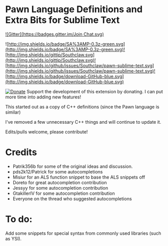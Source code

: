 # Pawn Language Definitions and Extra Bits for Sublime Text
[![Gitter](https://badges.gitter.im/Join Chat.svg)](https://gitter.im/Southclaw/pawn-sublime-language?utm_source=badge&utm_medium=badge&utm_campaign=pr-badge&utm_content=badge)

![http://img.shields.io/badge/SA%3AMP-0.3z-green.svg](http://img.shields.io/badge/SA%3AMP-0.3z-green.svg)![http://img.shields.io/gittip/Southclaw.svg](http://img.shields.io/gittip/Southclaw.svg)![http://img.shields.io/github/issues/Southclaw/pawn-sublime-text.svg](http://img.shields.io/github/issues/Southclaw/pawn-sublime-text.svg)![http://img.shields.io/badge/download-GitHub-blue.svg](http://img.shields.io/badge/download-GitHub-blue.svg)

[![Donate](https://www.paypalobjects.com/en_GB/i/btn/btn_donate_SM.gif)](https://www.paypal.com/cgi-bin/webscr?cmd=_s-xclick&hosted_button_id=M7WJU7YN8PKGQ) Support the development of this extension by donating. I can put more time into adding new features!

This started out as a copy of C++ definitions (since the Pawn language is similar)

I've removed a few unnecessary C++ things and will continue to update it.

Edits/pulls welcome, please contribute!


# Credits

- Patrik356b for some of the original ideas and discussion.
- pds2k12/Patrick for some autocompletions
- Misiur for an ALS function snippet to base the ALS snippets off
- Doreto for great autocompletion contribution
- Jessyy for some autocompletion contribution
- GtakillerIV for some autocompletion contribution
- Everyone on the thread who suggested autocompletions


# To do:

Add some snippets for special syntax from commonly used libraries (such as YSI).
